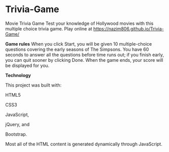 # Trivia-Game

Movie Trivia Game
Test your knowledge of Hollywood movies with this multiple choice trivia game.
Play online at https://nazim806.github.io/Trivia-Game/

**Game rules**
When you click Start, you will be given 10 multiple-choice questions covering the early seasons of The Simpsons. You have 60 seconds to answer all the questions before time runs out; if you finish early, you can quit sooner by clicking Done. When the game ends, your score will be displayed for you.


**Technology**


This project was built with: 

HTML5

CSS3

JavaScript, 

jQuery, and 

Bootstrap.


Most all of the HTML content is generated dynamically through JavaScript.
